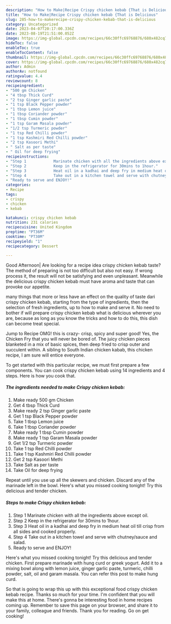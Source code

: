 ```yaml
---
description: "How to Make|Recipe Crispy chicken kebab {That is Delicious"
title: "How to Make|Recipe Crispy chicken kebab {That is Delicious"
slug: 285-how-to-makerecipe-crispy-chicken-kebab-that-is-delicious
category: Uncategorized
date: 2023-04-07T20:17:00.336Z
date: 2023-08-19T21:51:00.052Z
image: https://img-global.cpcdn.com/recipes/66c30ffc69768876/680x482cq70/crispy-chicken-kebab-recipe-main-photo.jpg
hideToc: false
enableToc: true
enableTocContent: false
thumbnail: https://img-global.cpcdn.com/recipes/66c30ffc69768876/680x482cq70/crispy-chicken-kebab-recipe-main-photo.jpg
cover: https://img-global.cpcdn.com/recipes/66c30ffc69768876/680x482cq70/crispy-chicken-kebab-recipe-main-photo.jpg
author: Admin
authorAv: notfound
ratingvalue: 4.4
reviewcount: 8
recipeingredient:
- "500 gm Chicken"
- "4 tbsp Thick Curd"
- "2 tsp Ginger garlic paste"
- "1 tsp Black Pepper powder"
- "1 tbsp Lemon juice"
- "1 tbsp Coriander powder"
- "1 tbsp Cumin powder"
- "1 tsp Garam Masala powder"
- "1/2 tsp Turmeric powder"
- "1 tsp Red Chilli powder"
- "1 tsp Kashmiri Red Chilli powder"
- "2 tsp Kasoori Methi"
- " Salt as per taste"
- " Oil for deep frying"
recipeinstructions:
- "Step 1            Marinate chicken with all the ingredients above except oil."
- "Step 2            Keep in the refrigerator for 30mins to 1hour."
- "Step 3            Heat oil in a kadhai and deep fry in medium heat oil till crisp from all sides and cooked properly."
- "Step 4            Take out in a kitchen towel and serve with chutney/sauce and salad."
- "Ready to serve and ENJOY!"
categories:
- Recipe
tags:
- crispy
- chicken
- kebab

katakunci: crispy chicken kebab 
nutrition: 231 calories
recipecuisine: United Kingdom
preptime: "PT36M"
cooktime: "PT30M"
recipeyield: "1"
recipecategory: Dessert

---
```



Good Afternoon| Are looking for a recipe idea crispy chicken kebab taste? The method of preparing is not too difficult but also not easy. If wrong process it, the result will not be satisfying and even unpleasant. Meanwhile the delicious crispy chicken kebab must have aroma and taste that can provoke our appetite.






many things that more or less have an effect on the quality of taste dari crispy chicken kebab, starting from the type of ingredients, then the selection of fresh ingredients, up to how to make and serve it. No need to bother if will prepare crispy chicken kebab what is delicious wherever you are, because as long as you know the tricks and how to do this, this dish can become treat special.


Jump to Recipe OMG! this is crazy- crisp, spicy and super good! Yes, the Chicken Fry that you will never be bored of. The juicy chicken pieces blanketed in a mix of basic spices, then deep fried to crisp outer and succulent within. A sibling to South Indian chicken kabab, this chicken recipe, I am sure will entice everyone.


To get started with this particular recipe, we must first prepare a few components. You can cook crispy chicken kebab using 14 ingredients and 4 steps. Here is how you cook that.

<!--inarticleads1-->

##### The ingredients needed to make Crispy chicken kebab:

1. Make ready 500 gm Chicken
1. Get 4 tbsp Thick Curd
1. Make ready 2 tsp Ginger garlic paste
1. Get 1 tsp Black Pepper powder
1. Take 1 tbsp Lemon juice
1. Take 1 tbsp Coriander powder
1. Make ready 1 tbsp Cumin powder
1. Make ready 1 tsp Garam Masala powder
1. Get 1/2 tsp Turmeric powder
1. Take 1 tsp Red Chilli powder
1. Take 1 tsp Kashmiri Red Chilli powder
1. Get 2 tsp Kasoori Methi
1. Take  Salt as per taste
1. Take  Oil for deep frying


Repeat until you use up all the skewers and chicken. Discard any of the marinade left in the bowl. Here&#39;s what you missed cooking tonight! Try this delicious and tender chicken. 

<!--inarticleads2-->

##### Steps to make Crispy chicken kebab:

1. Step 1            Marinate chicken with all the ingredients above except oil.
1. Step 2            Keep in the refrigerator for 30mins to 1hour.
1. Step 3            Heat oil in a kadhai and deep fry in medium heat oil till crisp from all sides and cooked properly.
1. Step 4            Take out in a kitchen towel and serve with chutney/sauce and salad.
1. Ready to serve and ENJOY!

Here&#39;s what you missed cooking tonight! Try this delicious and tender chicken. First prepare marinade with hung curd or greek yogurt. Add it to a mixing bowl along with lemon juice, ginger garlic paste, turmeric, chilli powder, salt, oil and garam masala. You can refer this post to make hung curd. 

So that is going to wrap this up with this exceptional food crispy chicken kebab recipe. Thanks so much for your time. I'm confident that you will make this at home. There's gonna be interesting food in home recipes coming up. Remember to save this page on your browser, and share it to your family, colleague and friends. Thank you for reading. Go on get cooking!
